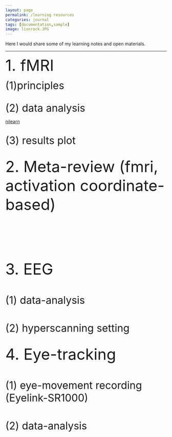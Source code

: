 ```yaml
---
layout: page
permalink: /learning resources
categories: journal
tags: [documentation,sample]
image: lionrock.JPG
---
```


Here I would share some of my learning notes and open materials. <br>

---


<font size="8">  1. fMRI </font>  <br>

<font size="6"> (1)principles </font>  <br>


<br>
<font size="6"> (2) data analysis </font>  <br>

[nilearn](https://nilearn.github.io/stable/index.html)<br>
<br>

<font size="6">(3) results plot </front> <br>


<font size="8">  2. Meta-review (fmri, activation coordinate-based) </font>  <br>

<br>
<br>

<font size="8">  3. EEG </front>  <br>

<font size="6"> (1) data-analysis </front> <br>

<font size="6"> (2) hyperscanning setting </front> <br>



<font size="8">  4. Eye-tracking </front>  <br>

<font size="6"> (1) eye-movement recording (Eyelink-SR1000) </ront> <br>



<font size="6"> (2) data-analysis </front> <br>


